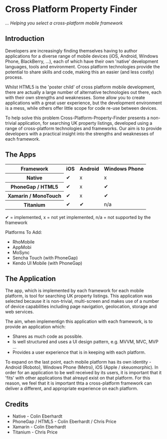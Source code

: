 Cross Platform Property Finder
==============================

*... Helping you select a cross-platform mobile framework*

Introduction
-----------

Developers are increasingly finding themselves having to author applications for a diverse range of mobile devices
(iOS, Android, Windows Phone, BlackBerry, ...), each of which have their own 'native' development languages,
tools and environment. Cross platform technologies provide the potential to share skills and code,
making this an easier (and less costly) process.

Whilst HTML5 is the 'poster child' of cross platform mobile development, there are actually a large number of
alternative technologies out there, each with their own strengths and weaknesses. Some allow you to create
applications with a great user experience, but the development environment is a mess, while others offer little
scope for code re-use between devices.

To help solve this problem Cross-Platform-Property-Finder presents a non-trivial application, for searching
UK property listings, developed using a range of cross-platform technologies and frameworks. Our aim is to provide
developers with a practical insight into the strengths and weaknesses of each framework.

The Apps
--------
<table>
  <tr>
    <th>Framework</th>
    <th>iOS</th>
    <th>Android</th>
    <th>Windows Phone</th>
  </tr>
  <tr>
    <th>Native</th>
    <td>✔</td>
    <td>x</td>
    <td>x</td>
  </tr>
  <tr>
    <th>PhoneGap / HTML5</th>
    <td>✔</td>
    <td>x</td>
    <td>✔</td>
  </tr>
  <tr>
    <th>Xamarin / MonoTouch</th>
    <td>✔</td>
    <td>x</td>
    <td>✔</td>
  </tr>
  <tr>
    <th>Titanium</th>
    <td>✔</td>
    <td>✔</td>
    <td>n/a</td>
  </tr>
</table>

✔ = implemented, x = not yet implemented, n/a = not supported by the framework

Platforms To Add:

  * RhoMobile
  * AppMobi
  * MoSync
  * Sencha Touch (with PhoneGap)
  * Kendo UI Mobile (with PhoneGap)

The Application
---------------

The app, which is implemented by each framework for each mobile platform, is tool for searching
UK property listings. This application was selected because it is non-trivial, multi-screen and
makes use of a number of device capabilities including page navigation, geolocation, storage and
web services.

The aim, when implementign this application with each framework, is to provide an application which:

 * Shares as much code as possible.
 * Is well structured and uses a UI design pattern, e.g. MVVM, MVC, MVP ...
 * Provides a user experience that is in keeping with each platform.

To expand on the last point, each mobile platform has its own identity - Android (Roboto),
Windows Phone (Metro), iOS (Apple / skeuomorphic). In order for an application to be well received by
its users, it is important that it 'fits' with other applications that alreayd exist on that platform.
For this reason, we feel that it is important thta a cross-platform framework can deliver a different, 
and appropriate experience on each platform.

Credits
-------

 * Native - Colin Eberhardt
 * PhoneGap / HTML5 - Colin Eberhardt / Chris Price
 * Xamarin - Colin Eberhardt
 * Titanium - Chris Price

